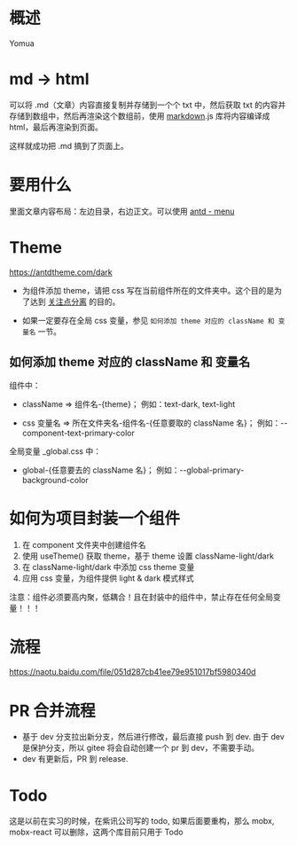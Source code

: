 # 概述

Yomua

# md -> html

可以将 .md（文章）内容直接复制并存储到一个个 txt 中，然后获取 txt 的内容并存储到数组中，然后再渲染这个数组前，使用 [markdown](https://github.com/millerblack/markdown-js).js 库将内容编译成 html，最后再渲染到页面。

这样就成功把 .md 搞到了页面上。

# 要用什么

里面文章内容布局：左边目录，右边正文。可以使用 [antd - menu](https://ant.design/components/menu-cn/)

# Theme

https://antdtheme.com/dark

-   为组件添加 theme，请把 css 写在当前组件所在的文件夹中。这个目的是为了达到 [关注点分离](https://zh.wikipedia.org/zh-hans/%E5%85%B3%E6%B3%A8%E7%82%B9%E5%88%86%E7%A6%BB) 的目的。

-   如果一定要存在全局 css 变量，参见 `如何添加 theme 对应的 className 和 变量名` 一节。

## 如何添加 theme 对应的 className 和 变量名

组件中：

-   className => 组件名-{theme}；
    例如：text-dark, text-light

-   css 变量名 => 所在文件夹名-组件名-{任意要取的 className 名}；
    例如：--component-text-primary-color

全局变量 \_global.css 中：

-   global-{任意要去的 className 名}；
    例如：--global-primary-background-color

# 如何为项目封装一个组件

1. 在 component 文件夹中创建组件名
2. 使用 useTheme() 获取 theme，基于 theme 设置 className-light/dark
3. 在 className-light/dark 中添加 css theme 变量
4. 应用 css 变量，为组件提供 light & dark 模式样式

注意：组件必须要高内聚，低耦合！且在封装中的组件中，禁止存在任何全局变量！！！

# 流程

https://naotu.baidu.com/file/051d287cb41ee79e951017bf5980340d

# PR 合并流程

-   基于 dev 分支拉出新分支，然后进行修改，最后直接 push 到 dev.
    由于 dev 是保护分支，所以 gitee 将会自动创建一个 pr 到 dev，不需要手动。
-   dev 有更新后，PR 到 release.

# Todo

这是以前在实习的时候，在紫讯公司写的 todo,
如果后面要重构，那么 mobx, mobx-react 可以删除，这两个库目前只用于 Todo
